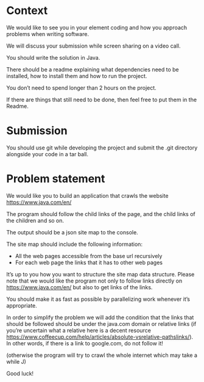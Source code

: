 
# Context

We would like to see you in your element coding and how you approach problems when writing software. 

We will discuss your submission while screen sharing on a video call. 

You should write the solution in Java.

There should be a readme explaining what dependencies need to be installed, how to install them and how to run the project.

You don’t need to spend longer than 2 hours on the project. 

If there are things that still need to be done, then feel free to put them in the Readme.

# Submission
You should use git while developing the project and submit the .git directory alongside your code in a tar ball.

# Problem statement
We would like you to build an application that crawls the website https://www.java.com/en/

The program should follow the child links of the page, and the child links of the children and so on. 

The output should be a json site map to the console. 

The site map should include the following information:

- All the web pages accessible from the base url recursively
- For each web page the links that it has to other web pages


It’s up to you how you want to structure the site map data structure. 
Please note that we would like the program not only to follow links directly on https://www.java.com/en/ but also to get links of the links.

You should make it as fast as possible by parallelizing work whenever it’s appropriate.

In order to simplify the problem we will add the condition that the links that should be followed should be under the java.com domain or relative links (if you’re uncertain what a relative here is a decent resource https://www.coffeecup.com/help/articles/absolute-vsrelative-pathslinks/). In other words, if there is a link to google.com, do not follow it!

(otherwise the program will try to crawl the whole internet which may take a while J)

Good luck!